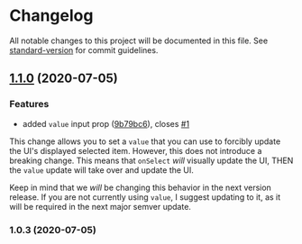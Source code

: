 # Changelog

All notable changes to this project will be documented in this file. See [standard-version](https://github.com/conventional-changelog/standard-version) for commit guidelines.

## [1.1.0](https://github.com/crutchcorn/react-native-button-toggle-group/compare/v1.0.3...v1.1.0) (2020-07-05)


### Features

* added `value` input prop ([9b79bc6](https://github.com/crutchcorn/react-native-button-toggle-group/commit/9b79bc6bbf5a2055af890336faec6defab1b58b0)), closes [#1](https://github.com/crutchcorn/react-native-button-toggle-group/issues/1)

This change allows you to set a `value` that you can use to forcibly update the UI's displayed
selected item. However, this does not introduce a breaking change. This means that `onSelect`
_will_ visually update the UI, THEN the `value` update will take over and update the UI.

Keep in mind that we _will_ be changing this behavior in the next version release.
If you are not currently using `value`, I suggest updating to it, as it will be required
in the next major semver update.

### 1.0.3 (2020-07-05)
